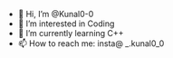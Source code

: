 - 👋 Hi, I’m @Kunal0-0
- 👀 I’m interested in Coding
- 🌱 I’m currently learning C++
- 📫 How to reach me: insta@ _.kunal0_0

<!---
Kunal0-0/Kunal0-0 is a ✨ special ✨ repository because its `README.md` (this file) appears on your GitHub profile.
You can click the Preview link to take a look at your changes.
--->
